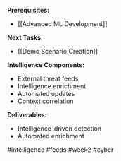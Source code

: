 **Prerequisites:**
- [[Advanced ML Development]]

**Next Tasks:**
- [[Demo Scenario Creation]]

**Intelligence Components:**
- External threat feeds
- Intelligence enrichment
- Automated updates
- Context correlation

**Deliverables:**
- Intelligence-driven detection
- Automated enrichment

#intelligence #feeds #week2 #cyber